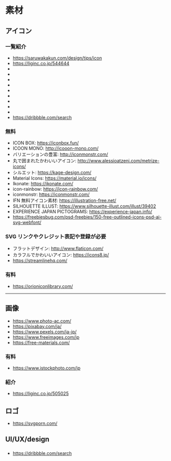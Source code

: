 
# 素材


## アイコン

### 一覧紹介

- https://saruwakakun.com/design/tips/icon
- https://liginc.co.jp/544644
- 
- 
- 
- 
- 
- 
- 
- 
- 
- https://dribbble.com/search


### 無料

- ICON BOX: https://iconbox.fun/
- ICOON MONO: http://icooon-mono.com/
- バリエーションの豊富: http://iconmonstr.com/
- 丸で囲まれたかわいいアイコン: http://www.alessioatzeni.com/metrize-icons/
- シルエット: https://kage-design.com/
- Material Icons: https://material.io/icons/
- Ikonate: https://ikonate.com/
- icon-rainbow: https://icon-rainbow.com/
- iconmonstr: https://iconmonstr.com/
- IFN 無料アイコン素材: https://illustration-free.net/
- SILHOUETTE ILLUST: https://www.silhouette-illust.com/illust/39402
- EXPERIENCE JAPAN PICTOGRAMS: https://experience-japan.info/
- https://freebiesbug.com/psd-freebies/150-free-outlined-icons-psd-ai-svg-webfont/

### SVG リンクやクレジット表記や登録が必要

- フラットデザイン: http://www.flaticon.com/
- カラフルでかわいいアイコン: https://icons8.jp/
- https://streamlinehq.com/


### 有料

- https://orioniconlibrary.com/


- - -   


## 画像

- https://www.photo-ac.com/
- https://pixabay.com/ja/
- https://www.pexels.com/ja-jp/
- https://www.freeimages.com/jp
- https://free-materials.com/


### 有料
- https://www.istockphoto.com/jp


### 紹介

- https://liginc.co.jp/505025




## ロゴ

- https://svgporn.com/





## UI/UX/design

### 


- https://dribbble.com/search
